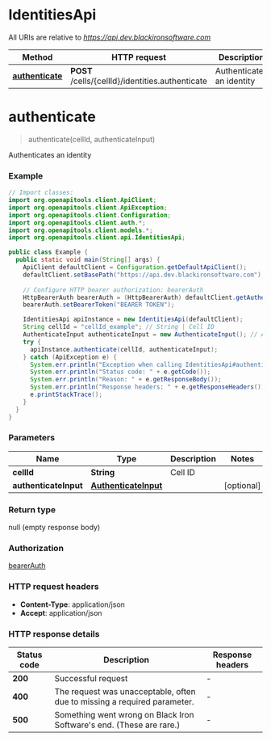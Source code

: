 # IdentitiesApi

All URIs are relative to *https://api.dev.blackironsoftware.com*

Method | HTTP request | Description
------------- | ------------- | -------------
[**authenticate**](IdentitiesApi.md#authenticate) | **POST** /cells/{cellId}/identities.authenticate | Authenticates an identity


<a name="authenticate"></a>
# **authenticate**
> authenticate(cellId, authenticateInput)

Authenticates an identity

### Example
```java
// Import classes:
import org.openapitools.client.ApiClient;
import org.openapitools.client.ApiException;
import org.openapitools.client.Configuration;
import org.openapitools.client.auth.*;
import org.openapitools.client.models.*;
import org.openapitools.client.api.IdentitiesApi;

public class Example {
  public static void main(String[] args) {
    ApiClient defaultClient = Configuration.getDefaultApiClient();
    defaultClient.setBasePath("https://api.dev.blackironsoftware.com");
    
    // Configure HTTP bearer authorization: bearerAuth
    HttpBearerAuth bearerAuth = (HttpBearerAuth) defaultClient.getAuthentication("bearerAuth");
    bearerAuth.setBearerToken("BEARER TOKEN");

    IdentitiesApi apiInstance = new IdentitiesApi(defaultClient);
    String cellId = "cellId_example"; // String | Cell ID
    AuthenticateInput authenticateInput = new AuthenticateInput(); // AuthenticateInput | 
    try {
      apiInstance.authenticate(cellId, authenticateInput);
    } catch (ApiException e) {
      System.err.println("Exception when calling IdentitiesApi#authenticate");
      System.err.println("Status code: " + e.getCode());
      System.err.println("Reason: " + e.getResponseBody());
      System.err.println("Response headers: " + e.getResponseHeaders());
      e.printStackTrace();
    }
  }
}
```

### Parameters

Name | Type | Description  | Notes
------------- | ------------- | ------------- | -------------
 **cellId** | **String**| Cell ID |
 **authenticateInput** | [**AuthenticateInput**](AuthenticateInput.md)|  | [optional]

### Return type

null (empty response body)

### Authorization

[bearerAuth](../README.md#bearerAuth)

### HTTP request headers

 - **Content-Type**: application/json
 - **Accept**: application/json

### HTTP response details
| Status code | Description | Response headers |
|-------------|-------------|------------------|
**200** | Successful request |  -  |
**400** | The request was unacceptable, often due to missing a required parameter. |  -  |
**500** | Something went wrong on Black Iron Software&#39;s end. (These are rare.) |  -  |

